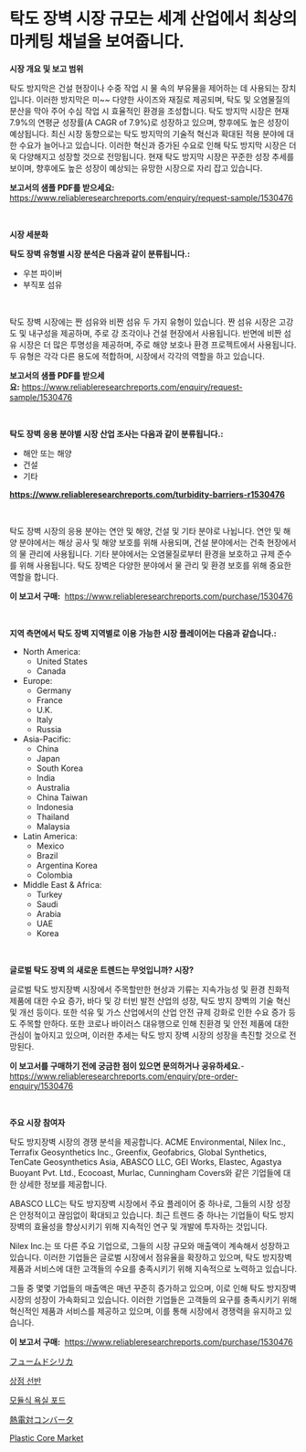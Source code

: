 <p><h1>탁도 장벽 시장 규모는 세계 산업에서 최상의 마케팅 채널을 보여줍니다.</h1></p><p><strong>시장 개요 및 보고 범위</strong></p>
<p><p>탁도 방지막은 건설 현장이나 수중 작업 시 물 속의 부유물을 제어하는 데 사용되는 장치입니다. 이러한 방지막은 미~~ 다양한 사이즈와 재질로 제공되며, 탁도 및 오염물질의 분산을 막아 주어 수심 작업 시 효율적인 환경을 조성합니다. 탁도 방지막 시장은 현재 7.9%의 연평균 성장률(A CAGR of 7.9%)로 성장하고 있으며, 향후에도 높은 성장이 예상됩니다. 최신 시장 동향으로는 탁도 방지막의 기술적 혁신과 확대된 적용 분야에 대한 수요가 늘어나고 있습니다. 이러한 혁신과 증가된 수요로 인해 탁도 방지막 시장은 더욱 다양해지고 성장할 것으로 전망됩니다. 현재 탁도 방지막 시장은 꾸준한 성장 추세를 보이며, 향후에도 높은 성장이 예상되는 유망한 시장으로 자리 잡고 있습니다.</p></p>
<p><strong>보고서의 샘플 PDF를 받으세요:</strong> <a href="https://www.reliableresearchreports.com/enquiry/request-sample/1530476">https://www.reliableresearchreports.com/enquiry/request-sample/1530476</a></p>
<p>&nbsp;</p>
<p><strong>시장 세분화</strong></p>
<p><strong>탁도 장벽 유형별 시장 분석은 다음과 같이 분류됩니다.:</strong></p>
<p><ul><li>우븐 파이버</li><li>부직포 섬유</li></ul></p>
<p>&nbsp;</p>
<p><p>탁도 장벽 시장에는 짠 섬유와 비짠 섬유 두 가지 유형이 있습니다. 짠 섬유 시장은 고강도 및 내구성을 제공하며, 주로 강 조각이나 건설 현장에서 사용됩니다. 반면에 비짠 섬유 시장은 더 많은 투명성을 제공하며, 주로 해양 보호나 환경 프로젝트에서 사용됩니다. 두 유형은 각각 다른 용도에 적합하며, 시장에서 각각의 역할을 하고 있습니다.</p></p>
<p><strong>보고서의 샘플 PDF를 받으세요:</strong>&nbsp;<a href="https://www.reliableresearchreports.com/enquiry/request-sample/1530476">https://www.reliableresearchreports.com/enquiry/request-sample/1530476</a></p>
<p>&nbsp;</p>
<p><strong> 탁도 장벽 응용 분야별 시장 산업 조사는 다음과 같이 분류됩니다.:</strong></p>
<p><ul><li>해안 또는 해양</li><li>건설</li><li>기타</li></ul></p>
<p><strong><a href="https://www.reliableresearchreports.com/turbidity-barriers-r1530476">https://www.reliableresearchreports.com/turbidity-barriers-r1530476</a></strong></p>
<p>&nbsp;</p>
<p><p>탁도 장벽 시장의 응용 분야는 연안 및 해양, 건설 및 기타 분야로 나뉩니다. 연안 및 해양 분야에서는 해상 공사 및 해양 보호를 위해 사용되며, 건설 분야에서는 건축 현장에서의 물 관리에 사용됩니다. 기타 분야에서는 오염물질로부터 환경을 보호하고 규제 준수를 위해 사용됩니다. 탁도 장벽은 다양한 분야에서 물 관리 및 환경 보호를 위해 중요한 역할을 합니다.</p></p>
<p><strong>이 보고서 구매:</strong>&nbsp; <a href="https://www.reliableresearchreports.com/purchase/1530476">https://www.reliableresearchreports.com/purchase/1530476</a></p>
<p>&nbsp;</p>
<p><strong>지역 측면에서 탁도 장벽 지역별로 이용 가능한 시장 플레이어는 다음과 같습니다.:</strong></p>
<p><ul>
    <li>
        North America:
        <ul>
            <li>United States</li>
            <li>Canada</li>
        </ul>
    </li>
    <li>
        Europe:
        <ul>
            <li>Germany</li>
            <li>France</li>
            <li>U.K.</li>
            <li>Italy</li>
            <li>Russia</li>
        </ul>
    </li>
    <li>
        Asia-Pacific:
        <ul>
            <li>China</li>
            <li>Japan</li>
            <li>South Korea</li>
            <li>India</li>
            <li>Australia</li>
            <li>China Taiwan</li>
            <li>Indonesia</li>
            <li>Thailand</li>
            <li>Malaysia</li>
        </ul>
    </li>
    <li>
        Latin America:
        <ul>
            <li>Mexico</li>
            <li>Brazil</li>
            <li>Argentina Korea</li>
            <li>Colombia</li>
        </ul>
    </li>
    <li>
        Middle East & Africa:
        <ul>
            <li>Turkey</li>
            <li>Saudi</li>
            <li>Arabia</li>
            <li>UAE</li>
            <li>Korea</li>
        </ul>
    </li>
    </ul></p>
<p>&nbsp;</p>
<p><strong>글로벌 탁도 장벽 의 새로운 트렌드는 무엇입니까? 시장?</strong></p>
<p><p>글로벌 탁도 방지장벽 시장에서 주목할만한 현상과 기류는 지속가능성 및 환경 친화적 제품에 대한 수요 증가, 바다 및 강 터빈 발전 산업의 성장, 탁도 방지 장벽의 기술 혁신 및 개선 등이다. 또한 석유 및 가스 산업에서의 산업 안전 규제 강화로 인한 수요 증가 등도 주목할 만하다. 또한 코로나 바이러스 대유행으로 인해 친환경 및 안전 제품에 대한 관심이 높아지고 있으며, 이러한 추세는 탁도 방지 장벽 시장의 성장을 촉진할 것으로 전망된다.</p></p>
<p><strong>이 보고서를 구매하기 전에 궁금한 점이 있으면 문의하거나 공유하세요.</strong>- <a href="https://www.reliableresearchreports.com/enquiry/pre-order-enquiry/1530476">https://www.reliableresearchreports.com/enquiry/pre-order-enquiry/1530476</a></p>
<p>&nbsp;</p>
<p><strong>주요 시장 참여자</strong></p>
<p><p>탁도 방지장벽 시장의 경쟁 분석을 제공합니다. ACME Environmental, Nilex Inc., Terrafix Geosynthetics Inc., Greenfix, Geofabrics, Global Synthetics, TenCate Geosynthetics Asia, ABASCO LLC, GEI Works, Elastec, Agastya Buoyant Pvt. Ltd., Ecocoast, Murlac, Cunningham Covers와 같은 기업들에 대한 상세한 정보를 제공합니다.</p><p>ABASCO LLC는 탁도 방지장벽 시장에서 주요 플레이어 중 하나로, 그들의 시장 성장은 안정적이고 끊임없이 확대되고 있습니다. 최근 트렌드 중 하나는 기업들이 탁도 방지장벽의 효율성을 향상시키기 위해 지속적인 연구 및 개발에 투자하는 것입니다.</p><p>Nilex Inc.는 또 다른 주요 기업으로, 그들의 시장 규모와 매출액이 계속해서 성장하고 있습니다. 이러한 기업들은 글로벌 시장에서 점유율을 확장하고 있으며, 탁도 방지장벽 제품과 서비스에 대한 고객들의 수요를 충족시키기 위해 지속적으로 노력하고 있습니다.</p><p>그들 중 몇몇 기업들의 매출액은 매년 꾸준히 증가하고 있으며, 이로 인해 탁도 방지장벽 시장의 성장이 가속화되고 있습니다. 이러한 기업들은 고객들의 요구를 충족시키기 위해 혁신적인 제품과 서비스를 제공하고 있으며, 이를 통해 시장에서 경쟁력을 유지하고 있습니다.</p></p>
<p><strong>이 보고서 구매:</strong>&nbsp;&nbsp;<a href="https://www.reliableresearchreports.com/purchase/1530476">https://www.reliableresearchreports.com/purchase/1530476</a></p>
<p><p><a href="https://github.com/dzy793153605/Market-Research-Report-List-1/blob/main/108387128852.md">フュームドシリカ</a></p><p><a href="https://github.com/vseigx30c9a1j/Market-Research-Report-List-1/blob/main/508019126478.md">상점 선반</a></p><p><a href="https://github.com/WilburKihn5676/Market-Research-Report-List-1/blob/main/122431526479.md">모듈식 욕실 포드</a></p><p><a href="https://medium.com/@colbu56546/%E7%86%B1%E9%9B%BB%E5%AF%BE%E3%82%B3%E3%83%B3%E3%83%90%E3%83%BC%E3%82%BF%E3%83%BC%E5%B8%82%E5%A0%B4%E8%A6%8F%E6%A8%A1-%E5%B8%82%E5%A0%B4%E5%8B%95%E5%90%91%E3%81%A8%E5%B8%82%E5%A0%B4%E4%BA%88%E6%B8%AC-2024%E5%B9%B4%E3%81%8B%E3%82%892031%E5%B9%B4%E3%81%BE%E3%81%A7-9eed5e86f2d3">熱電対コンバータ</a></p><p><a href="https://issuu.com/reportprime-2/docs/plastic-core-market-size-2030.pptx">Plastic Core Market</a></p></p>